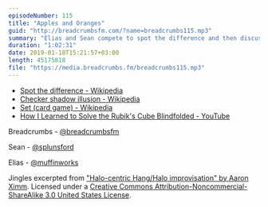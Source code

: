 ```yaml
---
episodeNumber: 115
title: "Apples and Oranges"
guid: "http://breadcrumbsfm.com/?name=breadcrumbs115.mp3"
summary: "Elias and Sean compete to spot the difference and then discuss comparison as a fundamental operation of the human mind."
duration: "1:02:31"
date: 2019-01-18T15:21:57+03:00
length: 45175818
file: "https://media.breadcrumbs.fm/breadcrumbs115.mp3"
---
```


- [Spot the difference - Wikipedia](https://en.wikipedia.org/wiki/Spot_the_difference)
- [Checker shadow illusion - Wikipedia](https://en.wikipedia.org/wiki/Checker_shadow_illusion)
- [Set (card game) - Wikipedia](https://en.wikipedia.org/wiki/Set_\(card_game\))
- [How I Learned to Solve the Rubik's Cube Blindfolded - YouTube](http://youtu.be/vFhujAn5b8U)

Breadcrumbs - [@breadcrumbsfm](https://twitter.com/breadcrumbsfm)

Sean - [@splunsford](https://twitter.com/splunsford)

Elias - [@muffinworks](https://twitter.com/muffinworks)

Jingles excerpted from ["Halo-centric Hang/Halo improvisation" by Aaron Ximm](http://freemusicarchive.org/music/aaron_ximm/handpans_and_the_hang/). Licensed under a [Creative Commons Attribution-Noncommercial-ShareAlike 3.0 United States License](http://creativecommons.org/licenses/by-nc-sa/3.0/us/).
